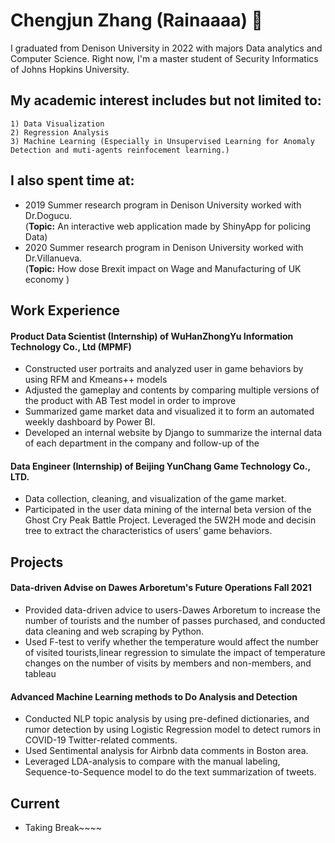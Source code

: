 # Chengjun Zhang (Rainaaaa) 👋

I graduated from Denison University in 2022 with majors Data analytics and Computer Science. Right now, I'm a master student of Security Informatics of Johns Hopkins University.

## My academic interest includes but not limited to:
    1) Data Visualization
    2) Regression Analysis
    3) Machine Learning (Especially in Unsupervised Learning for Anomaly Detection and muti-agents reinfocement learning.)

## I also spent time at:
   * 2019 Summer research program in Denison University worked with Dr.Dogucu.  
   (**Topic:** An interactive web application made by ShinyApp for policing Data)
   * 2020 Summer research program in Denison University worked with Dr.Villanueva.  
   (**Topic:** How dose Brexit impact on Wage and Manufacturing of UK economy )
   
## Work Experience
   #### Product Data Scientist (Internship) of WuHanZhongYu Information Technology Co., Ltd (MPMF)
   *  Constructed user portraits and analyzed user in game behaviors by using RFM and Kmeans++ models  
   *  Adjusted the gameplay and contents by comparing multiple versions of the product with AB Test model in order to improve 
   *  Summarized game market data and visualized it to form an automated weekly dashboard by Power BI.
   *  Developed an internal website by Django to summarize the internal data of each department in the company and follow-up of the 
   
   #### Data Engineer (Internship) of Beijing YunChang Game Technology Co., LTD.
   * Data collection, cleaning, and visualization of the game market. 
   * Participated in the user data mining of the internal beta version of the Ghost Cry Peak Battle Project. Leveraged the 5W2H mode and decisin tree to extract the characteristics of users’ game behaviors. 

## Projects

#### Data-driven Advise on Dawes Arboretum's Future Operations Fall 2021  
   * Provided data-driven advice to users-Dawes Arboretum to increase the number of tourists and the number of passes purchased, and conducted data cleaning and web scraping by Python.  
   * Used F-test to verify whether the temperature would affect the number of visited tourists,linear regression to simulate the impact of temperature changes on the number of visits by members and non-members, and tableau 

#### Advanced Machine Learning methods to Do Analysis and Detection
   * Conducted NLP topic analysis by using pre-defined dictionaries, and rumor detection by using Logistic Regression model to detect rumors in COVID-19 Twitter-related comments.
   * Used Sentimental analysis for Airbnb data comments in Boston area. 
   * Leveraged LDA-analysis to compare with the manual labeling, Sequence-to-Sequence model to do the text summarization of tweets. 
    
## Current
* Taking Break~~~~
